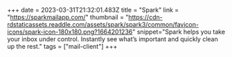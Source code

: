 +++
date = 2023-03-31T21:32:01.483Z
title = "Spark"
link = "https://sparkmailapp.com/"
thumbnail = "https://cdn-rdstaticassets.readdle.com/assets/spark/spark3/common/favicon-icons/spark-icon-180x180.png?1664201236"
snippet="Spark helps you take your inbox under control. Instantly see what’s important and quickly clean up the rest."
tags = ["mail-client"]
+++

